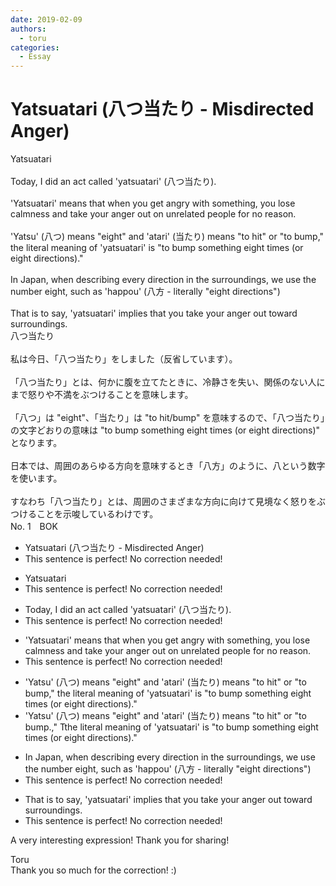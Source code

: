 ```yaml
---
date: 2019-02-09
authors:
  - toru
categories:
  - Essay
---
```


<h1 id="subject_show">Yatsuatari (八つ当たり - Misdirected Anger)</h1>
<div class="date" hidden>Feb 9, 2019 22:12</div>
<div id="post"><div id="body_show_ori">
Yatsuatari<br/><br/>Today, I did an act called 'yatsuatari' (八つ当たり).<br/><br/>'Yatsuatari' means that when you get angry with something, you lose calmness and take your anger out on unrelated people for no reason.<br/><br/>'Yatsu' (八つ) means "eight" and 'atari' (当たり) means "to hit" or "to bump," the literal meaning of 'yatsuatari' is "to bump something eight times (or eight directions)."<br/><br/>In Japan, when describing every direction in the surroundings, we use the number eight, such as 'happou' (八方 - literally "eight directions")<br/><br/>That is to say, 'yatsuatari' implies that you take your anger out toward surroundings.
</div></div>

<!-- more -->

<div id="post_ja"><div id="body_show_mo">
八つ当たり<br/><br/>私は今日、「八つ当たり」をしました（反省しています）。<br/><br/>「八つ当たり」とは、何かに腹を立てたときに、冷静さを失い、関係のない人にまで怒りや不満をぶつけることを意味します。<br/><br/>「八つ」は "eight"、「当たり」は "to hit/bump" を意味するので、「八つ当たり」の文字どおりの意味は "to bump something eight times (or eight directions)" となります。<br/><br/>日本では、周囲のあらゆる方向を意味するとき「八方」のように、八という数字を使います。<br/><br/>すなわち「八つ当たり」とは、周囲のさまざまな方向に向けて見境なく怒りをぶつけることを示唆しているわけです。
</div></div>
<div id="block"><div class="first_name"> No. 1　<span class="just_name">BOK</span></div><div id="block2">
<ul class="correction_field">
<li class="incorrect">Yatsuatari (八つ当たり - Misdirected Anger)</li>
<li class="corrected perfect">This sentence is perfect! No correction needed!</li>
</ul>
<ul class="correction_field">
<li class="incorrect">Yatsuatari</li>
<li class="corrected perfect">This sentence is perfect! No correction needed!</li>
</ul>
<ul class="correction_field">
<li class="incorrect">Today, I did an act called 'yatsuatari' (八つ当たり).</li>
<li class="corrected perfect">This sentence is perfect! No correction needed!</li>
</ul>
<ul class="correction_field">
<li class="incorrect">'Yatsuatari' means that when you get angry with something, you lose calmness and take your anger out on unrelated people for no reason.</li>
<li class="corrected perfect">This sentence is perfect! No correction needed!</li>
</ul>
<ul class="correction_field">
<li class="incorrect">'Yatsu' (八つ) means "eight" and 'atari' (当たり) means "to hit" or "to bump," the literal meaning of 'yatsuatari' is "to bump something eight times (or eight directions)."</li>
<li class="corrected correct">
'Yatsu' (八つ) means "eight" and 'atari' (当たり) means "to hit" or "to bump<span class="f_red">.</span><span class="f_gray"><span class="sline">,</span></span>" <span class="f_red">T</span><span class="f_gray"><span class="sline">t</span></span>he literal meaning of 'yatsuatari' is "to bump something eight times (or eight directions)."
</li>
</ul>
<ul class="correction_field">
<li class="incorrect">In Japan, when describing every direction in the surroundings, we use the number eight, such as 'happou' (八方 - literally "eight directions")</li>
<li class="corrected perfect">This sentence is perfect! No correction needed!</li>
</ul>
<ul class="correction_field">
<li class="incorrect">That is to say, 'yatsuatari' implies that you take your anger out toward surroundings.</li>
<li class="corrected perfect">This sentence is perfect! No correction needed!</li>
</ul>
<p class="comment_small">
 A very interesting expression! Thank you for sharing!
</p>

</div><div class="name"><span class="just_name">Toru</span><br>
Thank you so much for the correction! :)
</div>
</div>
